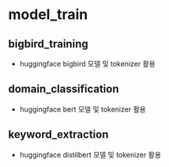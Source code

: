 # model_train

## bigbird_training
* huggingface bigbird 모델 및 tokenizer 활용

## domain_classification
* huggingface bert 모델 및 tokenizer 활용

## keyword_extraction
* huggingface distilbert 모델 및 tokenizer 활용
